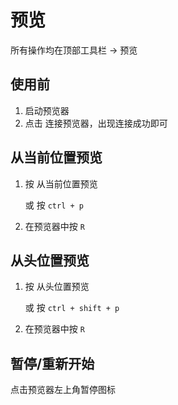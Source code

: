 # 预览

所有操作均在顶部工具栏 -> 预览

## 使用前

1. 启动预览器
2. 点击 连接预览器，出现连接成功即可

## 从当前位置预览

1. 按 从当前位置预览

    或 按 `ctrl + p`

2. 在预览器中按 `R`

## 从头位置预览

1. 按 从头位置预览

    或 按 `ctrl + shift + p`

2. 在预览器中按 `R`

## 暂停/重新开始

点击预览器左上角暂停图标